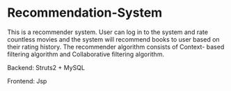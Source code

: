 # Recommendation-System

This is a recommender system. User can log in to the system and rate countless movies and the system will recommend books to user
based on their rating history. The recommender algorithm consists of Context- based filtering algorithm and Collaborative filtering algorithm.

Backend: Struts2 + MySQL

Frontend: Jsp
